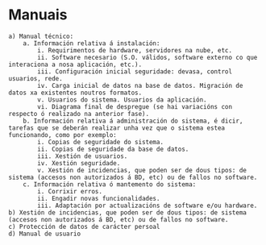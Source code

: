 # Manuais

    a) Manual técnico:
        a. Información relativa á instalación:
            i. Requirimentos de hardware, servidores na nube, etc.
            ii. Software necesario (S.O. válidos, software externo co que interaciona a nosa aplicación, etc.).
            iii. Configuración inicial seguridade: devasa, control usuarios, rede.
            iv. Carga inicial de datos na base de datos. Migración de datos xa existentes noutros formatos.
            v. Usuarios do sistema. Usuarios da aplicación.
            vi. Diagrama final de despregue (se hai variacións con respecto ó realizado na anterior fase).
        b. Información relativa á administración do sistema, é dicir, tarefas que se deberán realizar unha vez que o sistema estea funcionando, como por exemplo:
            i. Copias de seguridade do sistema.
            ii. Copias de seguridade da base de datos.
            iii. Xestión de usuarios.
            iv. Xestión seguridade.
            v. Xestión de incidencias, que poden ser de dous tipos: de sistema (accesos non autorizados á BD, etc) ou de fallos no software.
        c. Información relativa ó mantemento do sistema:
            i. Corrixir erros.
            ii. Engadir novas funcionalidades.
            iii. Adaptación por actualizacións de software e/ou hardware.
    b) Xestión de incidencias, que poden ser de dous tipos: de sistema (accesos non autorizados á BD, etc) ou de fallos no software.
    c) Protección de datos de carácter persoal
    d) Manual de usuario

